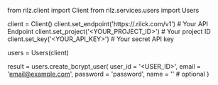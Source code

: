from rilz.client import Client
from rilz.services.users import Users

client = Client()
client.set_endpoint('https://<REGION>.rilck.com/v1') # Your API Endpoint
client.set_project('<YOUR_PROJECT_ID>') # Your project ID
client.set_key('<YOUR_API_KEY>') # Your secret API key

users = Users(client)

result = users.create_bcrypt_user(
    user_id = '<USER_ID>',
    email = 'email@example.com',
    password = 'password',
    name = '<NAME>' # optional
)
